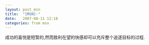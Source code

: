 ```yaml
---
layout: post_msn
title:  "[MSN]-"
date:   2007-08-11 12:18
categories: from msn
---
```

成功的喜悦是短暂的,然而胜利在望的快感却可以充斥整个追逐目标的过程.